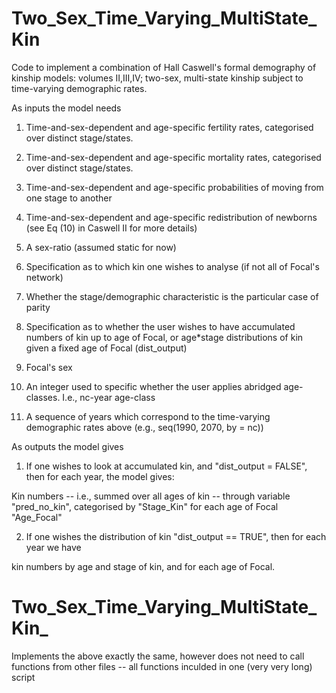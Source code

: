 # Two_Sex_Time_Varying_MultiState_Kin

Code to implement a combination of Hall Caswell's formal demography of kinship models: volumes II,III,IV; two-sex, multi-state kinship 
subject to time-varying demographic rates.

As inputs the model needs

1) Time-and-sex-dependent and age-specific fertility rates, categorised over distinct stage/states.

2) Time-and-sex-dependent and age-specific mortality rates, categorised over distinct stage/states.

3) Time-and-sex-dependent and age-specific probabilities of moving from one stage to another

4) Time-and-sex-dependent and age-specific redistribution of newborns (see Eq (10) in Caswell II for more details)

5) A sex-ratio (assumed static for now)

6) Specification as to which kin one wishes to analyse (if not all of Focal's network)

7) Whether the stage/demographic characteristic is the particular case of parity

8) Specification as to whether the user wishes to have accumulated numbers of kin up to age of Focal, 
   or age*stage distributions of kin given a fixed age of Focal (dist_output)
   
9) Focal's sex 

10) An integer used to specific whether the user applies abridged age-classes. I.e., nc-year age-class

11) A sequence of years which correspond to the time-varying demographic rates above (e.g., seq(1990, 2070, by = nc))


As outputs the model gives 

1) If one wishes to look at accumulated kin, and "dist_output = FALSE", then for each year, the model gives:

Kin numbers -- i.e., summed over all ages of kin -- through variable "pred_no_kin", categorised by "Stage_Kin" for each age of      Focal "Age_Focal"

2) If one wishes the distribution of kin "dist_output == TRUE", then for each year we have

kin numbers by age and stage of kin, and for each age of Focal.


# Two_Sex_Time_Varying_MultiState_Kin_

Implements the above exactly the same, however does not need to call functions from other files -- all functions inculded in one 
(very very long) script


